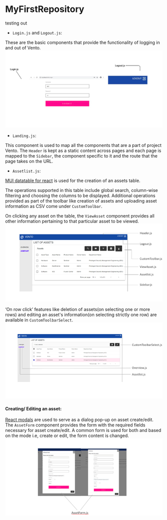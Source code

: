 # MyFirstRepository
testing out

- `Login.js` and `Logout.js`:

These are the basic components that provide the functionality of logging in and out of Vento.
![image](/sample/loginLogout.png "login and logout")

- `Landing.js`:

This component is used to map all the components that are a part of project Vento. The `Header` is kept as a static content across pages and each page is mapped to the `Sidebar`, the component specific to it and the route that the page takes on the URL.
 
- `Assetlist.js`:

[MUI datatable for react](https://github.com/gregnb/mui-datatables) is used for the creation of an assets table. 

The operations supported in this table include global search, column-wise filtering and choosing the columns to be displayed. Additional operations provided as part of the toolbar like creation of assets and uploading asset information as CSV come under `CustomToolbar`.

On clicking any asset on the table, the `ViewAsset` component provides all other information pertaining to that particular asset to be viewed.
 ![image](/sample/assetlist.png "assetlist")


‘On row click’ features like deletion of assets(on selecting one or more rows) and editing an asset's information(on selecting strictly one row) are available in `CustomToolbarSelect`.
![image](/sample/editDelete.png "edit and delete options")

#### Creating/ Editing an asset:

[React modals](https://react-bootstrap.github.io/components/modal/) are used to serve as a dialog pop-up on asset create/edit. The `AssetForm` component provides the form with the required fields necessary for asset create/edit. A common form is used for both and based on the mode i.e, create or edit, the form content is changed.
![image](/sample/createEdit.png "create and edit forms")